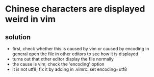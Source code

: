 # Chinese characters are displayed weird in vim
## solution
- first, check whether this is caused by vim or caused by encoding in general
  open the file in other editors to see how it is displayed
- turns out that other editor display the file normally
- the cause is vim; check the 'encoding' option
- it is not utf8; fix it by adding in .vimrc: set encoding=utf8
